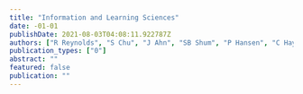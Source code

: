 ```yaml
---
title: "Information and Learning Sciences"
date: -01-01
publishDate: 2021-08-03T04:08:11.922787Z
authors: ["R Reynolds", "S Chu", "J Ahn", "SB Shum", "P Hansen", "C Haythornthwaite", " ..."]
publication_types: ["0"]
abstract: ""
featured: false
publication: ""
---
```


